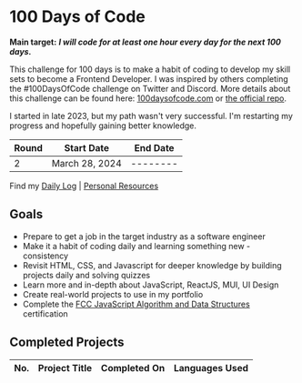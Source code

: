 
# 100 Days of Code

**Main target:** ***I will code for at least one hour every day for the next 100 days.***

This challenge for 100 days is to make a habit of coding to develop my skill sets to become a Frontend Developer. I was inspired by others completing the #100DaysOfCode challenge on Twitter and Discord. More details about this challenge can be found here: [100daysofcode.com](http://100daysofcode.com/ "100daysofcode.com") or [the official repo](https://github.com/Kallaway/100-days-of-code "the official repo").

I started in late 2023, but my path wasn't very successful. I'm restarting my progress and hopefully gaining better knowledge.

|Round |  Start Date | End Date |
| ------------ | ------------ | ------------ |
| 2 | March 28, 2024 | --------|

Find my [Daily Log]() | [Personal Resources]()

## Goals
- Prepare to get a job in the target industry as a software engineer
- Make it a habit of coding daily and learning something new - consistency
- Revisit HTML, CSS, and Javascript for deeper knowledge by building projects daily and solving quizzes
- Learn more and in-depth about JavaScript, ReactJS, MUI, UI Design
- Create real-world projects to use in my portfolio
- Complete the [FCC JavaScript Algorithm and Data Structures](https://www.freecodecamp.org/learn/javascript-algorithms-and-data-structures-v8/) certification

## Completed Projects

| No.  |  Project Title  |  Completed On | Languages Used
| :------------: | ------------ | :------------: | :------------: |


